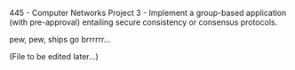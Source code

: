 445 - Computer Networks
Project 3 - Implement a group-based application (with pre-approval) entailing secure consistency or consensus protocols.

pew, pew, ships go brrrrrr...

(File to be edited later...)
